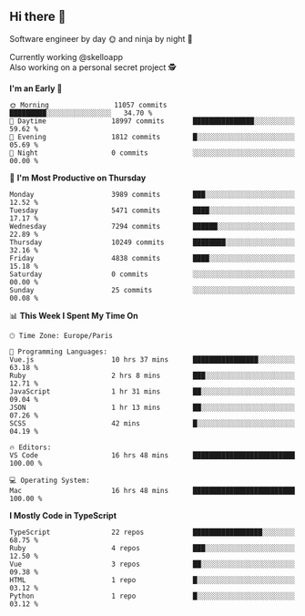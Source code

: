 ## Hi there 👋

Software engineer by day 🌞 and ninja by night 🌝

Currently working @skelloapp <br>
Also working on a personal secret project 🕵️

<!--START_SECTION:waka-->
**I'm an Early 🐤** 

```text
🌞 Morning                11057 commits       █████████░░░░░░░░░░░░░░░░   34.70 % 
🌆 Daytime                18997 commits       ███████████████░░░░░░░░░░   59.62 % 
🌃 Evening                1812 commits        █░░░░░░░░░░░░░░░░░░░░░░░░   05.69 % 
🌙 Night                  0 commits           ░░░░░░░░░░░░░░░░░░░░░░░░░   00.00 % 
```
📅 **I'm Most Productive on Thursday** 

```text
Monday                   3989 commits        ███░░░░░░░░░░░░░░░░░░░░░░   12.52 % 
Tuesday                  5471 commits        ████░░░░░░░░░░░░░░░░░░░░░   17.17 % 
Wednesday                7294 commits        ██████░░░░░░░░░░░░░░░░░░░   22.89 % 
Thursday                 10249 commits       ████████░░░░░░░░░░░░░░░░░   32.16 % 
Friday                   4838 commits        ████░░░░░░░░░░░░░░░░░░░░░   15.18 % 
Saturday                 0 commits           ░░░░░░░░░░░░░░░░░░░░░░░░░   00.00 % 
Sunday                   25 commits          ░░░░░░░░░░░░░░░░░░░░░░░░░   00.08 % 
```


📊 **This Week I Spent My Time On** 

```text
🕑︎ Time Zone: Europe/Paris

💬 Programming Languages: 
Vue.js                   10 hrs 37 mins      ████████████████░░░░░░░░░   63.18 % 
Ruby                     2 hrs 8 mins        ███░░░░░░░░░░░░░░░░░░░░░░   12.71 % 
JavaScript               1 hr 31 mins        ██░░░░░░░░░░░░░░░░░░░░░░░   09.04 % 
JSON                     1 hr 13 mins        ██░░░░░░░░░░░░░░░░░░░░░░░   07.26 % 
SCSS                     42 mins             █░░░░░░░░░░░░░░░░░░░░░░░░   04.19 % 

🔥 Editors: 
VS Code                  16 hrs 48 mins      █████████████████████████   100.00 % 

💻 Operating System: 
Mac                      16 hrs 48 mins      █████████████████████████   100.00 % 
```

**I Mostly Code in TypeScript** 

```text
TypeScript               22 repos            █████████████████░░░░░░░░   68.75 % 
Ruby                     4 repos             ███░░░░░░░░░░░░░░░░░░░░░░   12.50 % 
Vue                      3 repos             ██░░░░░░░░░░░░░░░░░░░░░░░   09.38 % 
HTML                     1 repo              █░░░░░░░░░░░░░░░░░░░░░░░░   03.12 % 
Python                   1 repo              █░░░░░░░░░░░░░░░░░░░░░░░░   03.12 % 
```




<!--END_SECTION:waka-->

<!--
**antoinelncl/antoinelncl** is a ✨ _special_ ✨ repository because its `README.md` (this file) appears on your GitHub profile.

Here are some ideas to get you started:

- 🔭 I’m currently working on ...
- 🌱 I’m currently learning ...
- 👯 I’m looking to collaborate on ...
- 🤔 I’m looking for help with ...
- 💬 Ask me about ...
- 📫 How to reach me: ...
- 😄 Pronouns: ...
- ⚡ Fun fact: ...
-->
